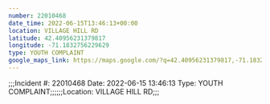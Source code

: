 ```yaml
---
number: 22010468
date_time: 2022-06-15T13:46:13+00:00
location: VILLAGE HILL RD
latitude: 42.40956231379817
longitude: -71.1832756229629
type: YOUTH COMPLAINT
google_maps_link: https://maps.google.com/?q=42.40956231379817,-71.1832756229629
---
```


;;;Incident #: 22010468   Date: 2022-06-15 13:46:13   Type: YOUTH COMPLAINT;;;;;;Location: VILLAGE HILL RD;;;
